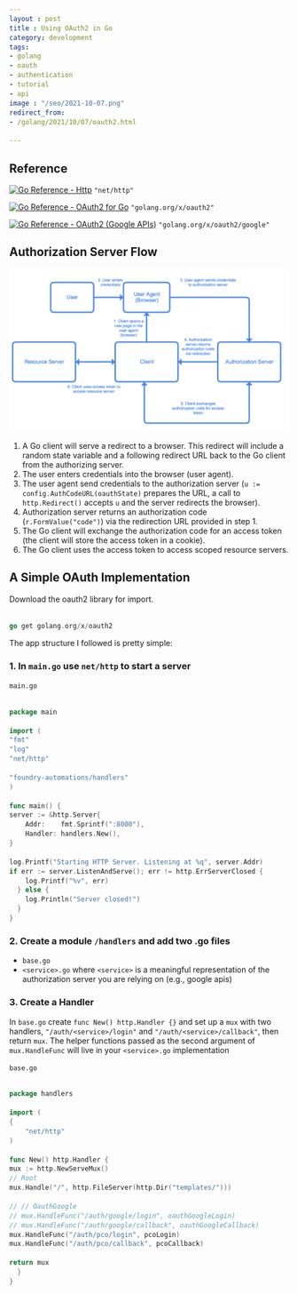 ```yaml
---
layout : post
title : Using OAuth2 in Go
category: development
tags:
- golang
- oauth
- authentication
- tutorial
- api
image : "/seo/2021-10-07.png"
redirect_from:
- /golang/2021/10/07/oauth2.html

---
```


## Reference

[![Go Reference - Http](https://pkg.go.dev/badge/http.svg)](https://pkg.go.dev/http) `"net/http"`

[![Go Reference - OAuth2 for Go](https://pkg.go.dev/badge/golang.org/x/oauth2.svg)](https://pkg.go.dev/golang.org/x/oauth2) `"golang.org/x/oauth2"`

[![Go Reference - OAuth2 (Google APIs)](https://pkg.go.dev/badge/golang.org/x/oauth2/google.svg)](https://pkg.go.dev/golang.org/x/oauth2/google) `"golang.org/x/oauth2/google"`

## Authorization Server Flow

![Diagram of OAuth authorization flow](/img/oauth-flow.png)

1. A Go client will serve a redirect to a browser. This redirect will include a random state variable and a following redirect URL back to the Go client from the authorizing server.
2. The user enters credentials into the browser (user agent).
3. The user agent send credentials to the authorization server (`u := config.AuthCodeURL(oauthState)` prepares the URL, a call to `http.Redirect()` accepts `u` and the server redirects the browser).
4. Authorization server returns an authorization code (`r.FormValue("code")`) via the redirection URL provided in step 1.
5. The Go client will exchange the authorization code for an access token (the client will store the access token in a cookie).
6. The Go client uses the access token to access scoped resource servers.

## A Simple OAuth Implementation

Download the oauth2 library for import.

```go

go get golang.org/x/oauth2

```

The app structure I followed is pretty simple:

### 1. In `main.go` use `net/http` to start a server

`main.go`

```go

package main

import (
"fmt"
"log"
"net/http"

"foundry-automations/handlers"
)

func main() {
server := &http.Server{
    Addr:    fmt.Sprintf(":8000"),
    Handler: handlers.New(),
}

log.Printf("Starting HTTP Server. Listening at %q", server.Addr)
if err := server.ListenAndServe(); err != http.ErrServerClosed {
    log.Printf("%v", err)
  } else {
    log.Println("Server closed!")
  }
}

```

### 2. Create a module `/handlers` and add two .go files

- `base.go`
- `<service>.go` where `<service>` is a meaningful representation of the authorization server you are relying on (e.g., google apis)

### 3. Create a Handler

In `base.go` create `func New() http.Handler {}` and set up a `mux` with two handlers, `"/auth/<service>/login"` and `"/auth/<service>/callback"`, then return `mux`. The helper functions passed as the second argument of `mux.HandleFunc` will live in your `<service>.go` implementation

`base.go`

```go

package handlers

import (
{
    "net/http"
)

func New() http.Handler {
mux := http.NewServeMux()
// Root
mux.Handle("/", http.FileServer(http.Dir("templates/")))

// // OauthGoogle
// mux.HandleFunc("/auth/google/login", oauthGoogleLogin)
// mux.HandleFunc("/auth/google/callback", oauthGoogleCallback)
mux.HandleFunc("/auth/pco/login", pcoLogin)
mux.HandleFunc("/auth/pco/callback", pcoCallback)

return mux
  }
}

```
